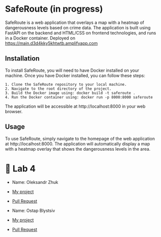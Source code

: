 # SafeRoute (in progress)

SafeRoute is a web application that overlays a map with a heatmap of dangerousness levels based on crime data. The application is built using FastAPI on the backend and HTML/CSS on frontend technologies, and runs in a Docker container. 
Deployed on https://main.d3d4kky5khtwtb.amplifyapp.com
## Installation

To install SafeRoute, you will need to have Docker installed on your machine. Once you have Docker installed, you can follow these steps:

    1. Clone the SafeRoute repository to your local machine.
    2. Navigate to the root directory of the project.
    3. Build the Docker image using: docker build -t saferoute .
    4. Run the Docker container using: docker run -p 8000:8000 saferoute

The application will be accessible at http://localhost:8000 in your web browser.
## Usage

To use SafeRoute, simply navigate to the homepage of the web application at http://localhost:8000. The application will automatically display a map with a heatmap overlay that shows the dangerousness levels in the area.

# 📒 Lab 4 
- Name: Oleksandr Zhuk
- [My project](https://github.com/SashaBeetle/Zhuk.University.Tachka)
- [Pull Request](https://github.com/SashaBeetle/SafeRoute/pull/1#pullrequestreview-1442150893)

- Name: Ostap Blystsiv
- [My project](https://github.com/blystsiv/connectify)
- [Pull Request](https://github.com/blystsiv/SafeRoute/pull/1)
